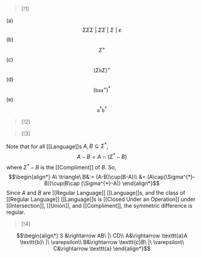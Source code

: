 >[!1]

(a) $$\Sigma \Sigma \Sigma\ |\ \Sigma \Sigma\ |\ \Sigma\ |\ \varepsilon$$
(b) $$\Sigma^{+}$$
(c) $$(\Sigma \texttt{b} \Sigma)^{+}$$
(d) $$(\texttt{b}\texttt{a}\texttt{a}^{+})^{*}$$
(e) $$\texttt{a}^{*}\texttt{b}^{*}$$

>[!2]



>[!3]

Note that for all [[Language]]s $A,B\subseteq \Sigma^{*}$,
$$A-B= A\cap(\Sigma^{*}-B)$$where $\Sigma^{*}-B$ is the [[Compliment]] of $B$. So,
$$\begin{align*}
A\ \triangle\ B&:= (A-B)\cup(B-A)\\
&= (A\cap(\Sigma^{*}-B))\cup(B\cap (\Sigma^{*}-A))
\end{align*}$$
Since $A$ and $B$ are [[Regular Language]] [[Language]]s, and the class of [[Regular Language]] [[Language]]s is [[Closed Under an Operation]] under [[Intersection]], [[Union]], and [[Compliment]], the symmetric difference is regular.


>[!4]

$$\begin{align*}
S &\rightarrow AB\ |\ CD\\
A&\rightarrow \texttt{a}A \texttt{b}\ |\ \varepsilon\\
B&\rightarrow \texttt{c}B\ |\ \varepsilon\\
C&\rightarrow \texttt{a}
\end{align*}$$